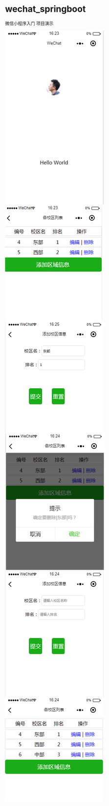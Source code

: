 # wechat_springboot
微信小程序入门
项目演示



![image](https://github.com/Chico777/Spring-boot/blob/master/img/1.png)
![image](https://github.com/Chico777/Spring-boot/blob/master/img/2.png)
![image](https://github.com/Chico777/Spring-boot/blob/master/img/3.png)
![image](https://github.com/Chico777/Spring-boot/blob/master/img/4.png)
![image](https://github.com/Chico777/Spring-boot/blob/master/img/5.png)
![image](https://github.com/Chico777/Spring-boot/blob/master/img/6.png)

